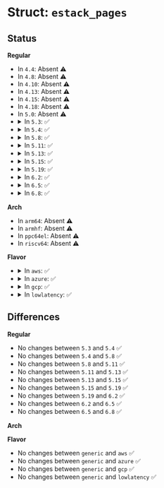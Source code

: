 # Struct: <code>estack_pages</code>

## Status
<b>Regular</b>
<ul>
<li>
In <code>4.4</code>: Absent ⚠️
</li>
<li>
In <code>4.8</code>: Absent ⚠️
</li>
<li>
In <code>4.10</code>: Absent ⚠️
</li>
<li>
In <code>4.13</code>: Absent ⚠️
</li>
<li>
In <code>4.15</code>: Absent ⚠️
</li>
<li>
In <code>4.18</code>: Absent ⚠️
</li>
<li>
In <code>5.0</code>: Absent ⚠️
</li>
<li>
<details>
<summary>In <code>5.3</code>: ✅</summary>

```c
struct estack_pages {
    u32 offs;
    u16 size;
    u16 type;
};
```
</details>
</li>
<li>
<details>
<summary>In <code>5.4</code>: ✅</summary>

```c
struct estack_pages {
    u32 offs;
    u16 size;
    u16 type;
};
```
</details>
</li>
<li>
<details>
<summary>In <code>5.8</code>: ✅</summary>

```c
struct estack_pages {
    u32 offs;
    u16 size;
    u16 type;
};
```
</details>
</li>
<li>
<details>
<summary>In <code>5.11</code>: ✅</summary>

```c
struct estack_pages {
    u32 offs;
    u16 size;
    u16 type;
};
```
</details>
</li>
<li>
<details>
<summary>In <code>5.13</code>: ✅</summary>

```c
struct estack_pages {
    u32 offs;
    u16 size;
    u16 type;
};
```
</details>
</li>
<li>
<details>
<summary>In <code>5.15</code>: ✅</summary>

```c
struct estack_pages {
    u32 offs;
    u16 size;
    u16 type;
};
```
</details>
</li>
<li>
<details>
<summary>In <code>5.19</code>: ✅</summary>

```c
struct estack_pages {
    u32 offs;
    u16 size;
    u16 type;
};
```
</details>
</li>
<li>
<details>
<summary>In <code>6.2</code>: ✅</summary>

```c
struct estack_pages {
    u32 offs;
    u16 size;
    u16 type;
};
```
</details>
</li>
<li>
<details>
<summary>In <code>6.5</code>: ✅</summary>

```c
struct estack_pages {
    u32 offs;
    u16 size;
    u16 type;
};
```
</details>
</li>
<li>
<details>
<summary>In <code>6.8</code>: ✅</summary>

```c
struct estack_pages {
    u32 offs;
    u16 size;
    u16 type;
};
```
</details>
</li>
</ul>
<b>Arch</b>
<ul>
<li>
In <code>arm64</code>: Absent ⚠️
</li>
<li>
In <code>armhf</code>: Absent ⚠️
</li>
<li>
In <code>ppc64el</code>: Absent ⚠️
</li>
<li>
In <code>riscv64</code>: Absent ⚠️
</li>
</ul>
<b>Flavor</b>
<ul>
<li>
<details>
<summary>In <code>aws</code>: ✅</summary>

```c
struct estack_pages {
    u32 offs;
    u16 size;
    u16 type;
};
```
</details>
</li>
<li>
<details>
<summary>In <code>azure</code>: ✅</summary>

```c
struct estack_pages {
    u32 offs;
    u16 size;
    u16 type;
};
```
</details>
</li>
<li>
<details>
<summary>In <code>gcp</code>: ✅</summary>

```c
struct estack_pages {
    u32 offs;
    u16 size;
    u16 type;
};
```
</details>
</li>
<li>
<details>
<summary>In <code>lowlatency</code>: ✅</summary>

```c
struct estack_pages {
    u32 offs;
    u16 size;
    u16 type;
};
```
</details>
</li>
</ul>

## Differences
<b>Regular</b>
<ul>
<li>
No changes between <code>5.3</code> and <code>5.4</code> ✅
</li>
<li>
No changes between <code>5.4</code> and <code>5.8</code> ✅
</li>
<li>
No changes between <code>5.8</code> and <code>5.11</code> ✅
</li>
<li>
No changes between <code>5.11</code> and <code>5.13</code> ✅
</li>
<li>
No changes between <code>5.13</code> and <code>5.15</code> ✅
</li>
<li>
No changes between <code>5.15</code> and <code>5.19</code> ✅
</li>
<li>
No changes between <code>5.19</code> and <code>6.2</code> ✅
</li>
<li>
No changes between <code>6.2</code> and <code>6.5</code> ✅
</li>
<li>
No changes between <code>6.5</code> and <code>6.8</code> ✅
</li>
</ul>
<b>Arch</b>
<ul>
</ul>
<b>Flavor</b>
<ul>
<li>
No changes between <code>generic</code> and <code>aws</code> ✅
</li>
<li>
No changes between <code>generic</code> and <code>azure</code> ✅
</li>
<li>
No changes between <code>generic</code> and <code>gcp</code> ✅
</li>
<li>
No changes between <code>generic</code> and <code>lowlatency</code> ✅
</li>
</ul>
